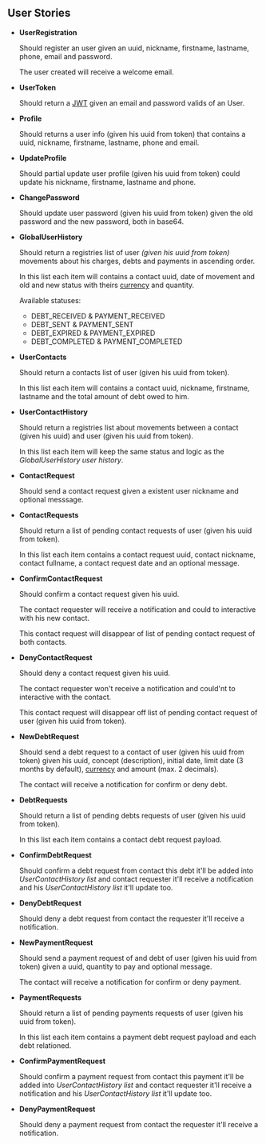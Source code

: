 ## User Stories

- **UserRegistration**

  Should register an user given an uuid, nickname, firstname, lastname, phone, email and password.

  The user created will receive a welcome email.

- **UserToken**

  Should return a [JWT](https://jwt.io) given an email and password valids of an User.

- **Profile**

  Should returns a user info (given his uuid from token) that contains a uuid, nickname, firstname, lastname, phone and email.

- **UpdateProfile**

  Should partial update user profile (given his uuid from token) could update his nickname, firstname, lastname and phone.

- **ChangePassword**

  Should update user password (given his uuid from token) given the old password and the new password, both in base64.

- **GlobalUserHistory**

  Should return a registries list of user _(given his uuid from token)_ movements about his charges, debts and payments in ascending order.

  In this list each item will contains a contact uuid, date of movement and old and new status with theirs [currency](https://www.iso.org/iso-4217-currency-codes.html) and quantity.

  Available statuses:

  - DEBT_RECEIVED & PAYMENT_RECEIVED
  - DEBT_SENT & PAYMENT_SENT
  - DEBT_EXPIRED & PAYMENT_EXPIRED
  - DEBT_COMPLETED & PAYMENT_COMPLETED

- **UserContacts**

  Should return a contacts list of user (given his uuid from token).

  In this list each item will contains a contact uuid, nickname, firstname, lastname and the total amount of debt owed to him.

- **UserContactHistory**

  Should return a registries list about movements between a contact (given his uuid) and user (given his uuid from token).

  In this list each item will keep the same status and logic as the _GlobalUserHistory user history_.

- **ContactRequest**

  Should send a contact request given a existent user nickname and optional messsage.

- **ContactRequests**

  Should return a list of pending contact requests of user (given his uuid from token).

  In this list each item contains a contact request uuid, contact nickname, contact fullname, a contact request date and an optional message.

- **ConfirmContactRequest**

  Should confirm a contact request given his uuid.

  The contact requester will receive a notification and could to interactive with his new contact.

  This contact request will disappear of list of pending contact request of both contacts.

- **DenyContactRequest**

  Should deny a contact request given his uuid.

  The contact requester won't receive a notification and could'nt to interactive with the contact.

  This contact request will disappear off list of pending contact request of user (given his uuid from token).

- **NewDebtRequest**

  Should send a debt request to a contact of user (given his uuid from token) given his uuid, concept (description), initial date, limit date (3 months by default), [currency](https://www.iso.org/iso-4217-currency-codes.html) and amount (max. 2 decimals).

  The contact will receive a notification for confirm or deny debt.

- **DebtRequests**

  Should return a list of pending debts requests of user (given his uuid from token).

  In this list each item contains a contact debt request payload.

- **ConfirmDebtRequest**

  Should confirm a debt request from contact this debt it'll be added into _UserContactHistory list_ and contact requester it'll receive a notification and his _UserContactHistory list_ it'll update too.

- **DenyDebtRequest**

  Should deny a debt request from contact the requester it'll receive a notification.

- **NewPaymentRequest**

  Should send a payment request of and debt of user (given his uuid from token) given a uuid, quantity to pay and optional message.

  The contact will receive a notification for confirm or deny payment.

- **PaymentRequests**

  Should return a list of pending payments requests of user (given his uuid from token).

  In this list each item contains a payment debt request payload and each debt relationed.

- **ConfirmPaymentRequest**

  Should confirm a payment request from contact this payment it'll be added into _UserContactHistory list_ and contact requester it'll receive a notification and his _UserContactHistory list_ it'll update too.

- **DenyPaymentRequest**

  Should deny a payment request from contact the requester it'll receive a notification.
